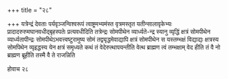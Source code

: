 +++
title = "२८"

+++
यत्रेन्द्रं देवताः पर्यवृञ्जन्विश्वरूपं त्वाष्ट्रमभ्यमंस्त वृत्रमस्तृत
यतीन्सालावृकेभ्यः प्रादादरुरुमघानवधीद्बृहस्पतेः प्रत्यवधीदिति
तत्रेन्द्रः सोमपीथेन व्यार्ध्यते-न्द्र स्यानु व्यृद्धिं
क्षत्रं सोमपीथेन व्यार्ध्यतापीन्द्रः सोमपीथेऽभवत्त्वष्टुरामुष्य सोमं
तद्व्यृद्धमेवाद्यापि क्षत्रं सोमपीथेन स यस्तम्भक्षं विद्याद्यः
क्षत्रस्य सोमपिथेन व्यृइद्धस्य येन क्षत्रं समृध्यते कथं
तं वेदेरुत्थापयन्तीति वेत्थ ब्राह्मण त्वं तम्भक्षाम् वेद हीति तं वै नो
ब्राह्मण ब्रूहीति तस्मै वै ते राजन्निति 

होवाच २८




 

